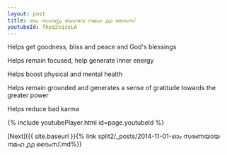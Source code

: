 ```yaml
---
layout: post
title: ഓം സഹസ്ര ബഹവേ നമഹ ൧൧ ടൈംസ്
youtubeId: fhpq2sqzeLA
---
```

 
 
Helps get goodness, bliss and peace and God's blessings
 
Helps remain focused, help generate inner energy 
 
Helps boost physical and mental health 
 
Helps remain grounded and generates a sense of gratitude towards the greater power 
 
Helps reduce bad karma
 
 
 
 


{% include youtubePlayer.html id=page.youtubeId %}
 
[Next]({{ site.baseurl }}{% link  split2/_posts/2014-11-01-ഓം സരണയായ നമഹ ൧൧ ടൈംസ്.md%})
 
